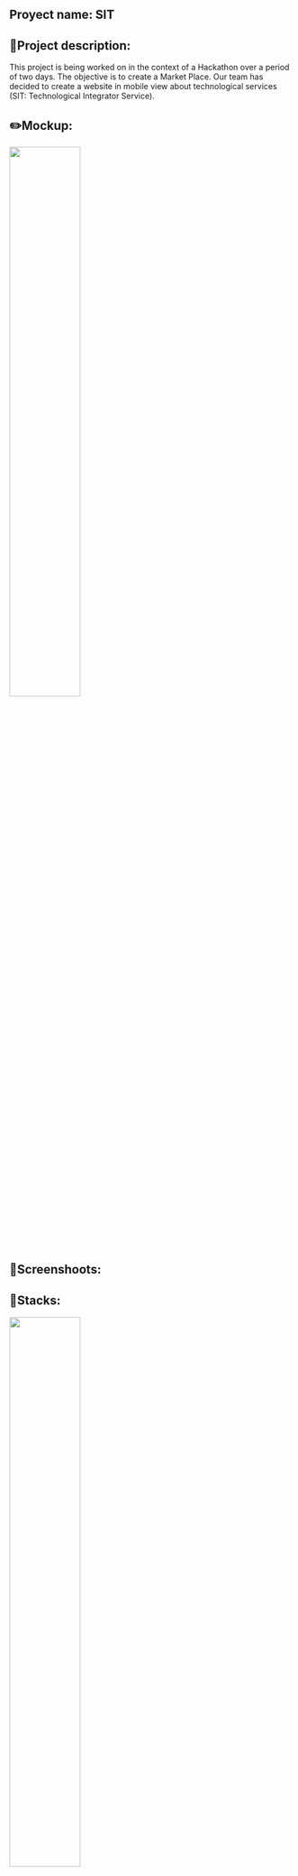 ## Proyect name: SIT

## 📝Project description:

This project is being worked on in the context of a Hackathon over a period of two days. The objective is to create a Market Place. Our team has decided to create a website in mobile view about technological services (SIT: Technological Integrator Service).

## ✏️Mockup:
<img src="https://user-images.githubusercontent.com/113030390/220853472-b0736b0a-e8e0-4c44-b0ff-2ef0a9dafea1.png" width="50%"> 

## 📸Screenshoots:


## 🔧Stacks:

<img src="https://user-images.githubusercontent.com/113030390/220899126-eb22891a-ae54-4ba5-b052-2e5c86076fb9.png" width="50%"> 

## 👩‍💻Group members:
+ Génesis Carolay Vílchez Bolívar (Product Owner) https://github.com/Carol21d
+ Francisco Javier Bres Pérez (Scrum Master) https://github.com/JavierBres
+ Cristian Parra Gallego
+ Natalia Vorobyeva https://github.com/NataliaVorobyeva
+ Jessica Alexandra Jaramillo Moncada https://github.com/AlexandraJaramillo
+ Sergi Alsina Gonzalez https://github.com/SergiAlsina
+ Kiara Alexa Malásquez Montoya https://github.com/kiaramm10
+ Yamila Marquez Lobato https://github.com/Milacover
+ Elena Mª Pérez Arjona https://github.com/elenarjonap

## 💻How to install this project:

1. Clone the project
```bash
git clone https://github.com/Milacover/SIT
```

2. Install dependencies
```bash
      npm install
```
```bash
      npm start
```

3. Activate the server and keep this terminal open
```bash
      npm run dev
```   


## 📚Methodology:
- Methodology Agile with Scrum.
- Mob Programming.
- Pair Programming
- Solo Programming.

## 🧪Next Steps:

-
-
-
